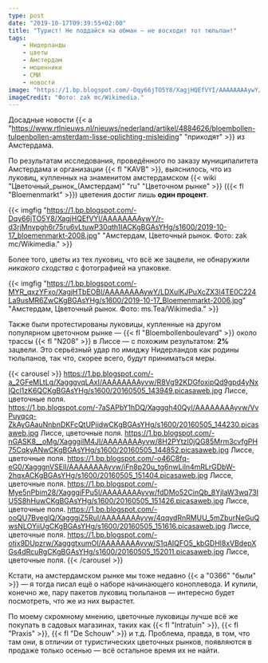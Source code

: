 ```yaml
---
type: post
date: "2019-10-17T09:39:55+02:00"
title: "Турист! Не поддайся на обман — не восходит тот тюльпан!"
tags:
    - Нидерланды
    - цветы
    - Амстердам
    - мошенники
    - СМИ
    - новости
image: "https://1.bp.blogspot.com/-Dqy66jTO5Y8/XagjHQEfVYI/AAAAAAAAywY/r-d3rjMnvpgh6r75ru6vLtuwP30qth1IACKgBGAsYHg/s1600/2019-10-17_bloemenmarkt-2008.jpg"
imageCredit: "Фото: zak mc/Wikimedia."
---
```


Досадные новости {{< a "https://www.rtlnieuws.nl/nieuws/nederland/artikel/4884626/bloembollen-tulpenbollen-amsterdam-lisse-oplichting-misleiding" "приходят" >}} из Амстердама.

По результатам исследования, проведённого по заказу муниципалитета Амстердама и организации {{< fl "KAVB" >}}, выяснилось, что из луковиц, купленных на знаменитом амстердамском {{< wiki "Цветочный_рынок_(Амстердам)" "ru" "Цветочном рынке" >}} ({{< fl "Bloemenmarkt" >}}) цветения достиг лишь **один процент**.

<!--more-->

{{< imgfig "https://1.bp.blogspot.com/-Dqy66jTO5Y8/XagjHQEfVYI/AAAAAAAAywY/r-d3rjMnvpgh6r75ru6vLtuwP30qth1IACKgBGAsYHg/s1600/2019-10-17_bloemenmarkt-2008.jpg" "Амстердам, Цветочный рынок. Фото: zak mc/Wikimedia." >}}

Более того, цветы из тех луковиц, что всё же зацвели, не обнаружили *никакого сходства* с фотографией на упаковке.

{{< imgfig "https://1.bp.blogspot.com/-MYR_qxzYFxo/XagjHTbEOBI/AAAAAAAAywY/LDXulKJPuXcZX3l4TE0C224La9usMR6ZwCKgBGAsYHg/s1600/2019-10-17_Bloemenmarkt-2006.jpg" "Амстердам, Цветочный рынок. Фото: ms.Tea/Wikimedia." >}}

Также были протестированы луковицы, купленные на другом популярном цветочном рынке — {{< fl "Bloembollenboulevard" >}} около трассы {{< fl "N208" >}} в Лиссе — с похожим результатом: **2%** зацвели. Это серьёзный удар по имиджу Нидерландов как родины тюльпанов, так что, скорее всего, будут приниматься меры.

{{< carousel >}}
https://1.bp.blogspot.com/-a_2GFeMLtLg/XagggvqLAxI/AAAAAAAAyvw/R8Vg92KDGfoxipQd9gpd4yNxIQcl1zK6QCKgBGAsYHg/s1600/20160505_143949.picasaweb.jpg Лиссе, цветочные поля.
https://1.bp.blogspot.com/-7aSAPbY1hDQ/Xagggh40QyI/AAAAAAAAyvw/VvPuyqcq-ZkAyGAauNnbnDKFcQtUPjidwCKgBGAsYHg/s1600/20160505_144230.picasaweb.jpg Лиссе, цветочные поля.
https://1.bp.blogspot.com/-nGASK8__oMg/XagggilM4JI/AAAAAAAAyvw/8H2PYtzI0jQG85Mrm3cvfgPH75CqkyANwCKgBGAsYHg/s1600/20160505_144852.picasaweb.jpg Лиссе, цветочные поля.
https://1.bp.blogspot.com/-o46C8fq-eG0/XagggnVSElI/AAAAAAAAyvw/iFn8p20u_tg6nwLiln4mRLrGDbW-2hqxACKgBGAsYHg/s1600/20160505_151404.picasaweb.jpg Лиссе, цветочные поля.
https://1.bp.blogspot.com/-Mye5nPbim28/XagggiFPu5I/AAAAAAAAyvw/fdDMo52CinQb_8YjIaW3wq73IU5S8hHuwCKgBGAsYHg/s1600/20160505_151426.picasaweb.jpg Лиссе, цветочные поля.
https://1.bp.blogspot.com/-ooQU7BveglQ/XagggiZ5RuI/AAAAAAAAyvw/4qqydRnRMUU_5mZburNeGuQwsNLOYiiUgCKgBGAsYHg/s1600/20160505_151616.picasaweb.jpg Лиссе, цветочные поля.
https://1.bp.blogspot.com/-otjx9DUpzrw/XagggtxumOI/AAAAAAAAyvw/S1qAIQFO5_kbGDHl8xVBdepXGs4dRcuRgCKgBGAsYHg/s1600/20160505_152011.picasaweb.jpg Лиссе, цветочные поля.
{{< /carousel >}}

Кстати, на амстердамском рынке мы тоже недавно {{< a "0366" "были" >}} — я тогда писал ещё о наборе начинающего коноплевода. И купили, конечно же, пару пакетов луковиц тюльпанов — интересно будет посмотреть, что же из них вырастет.

По моему скромному мнению, цветочные луковицы лучше всё же покупать в садовых магазинах, таких как {{< fl "Intratuin" >}}, {{< fl "Praxis" >}}, {{< fl "De Schouw" >}} и т.д. Проблема, правда, в том, что там они, в отличии от туристических цветочных рынков, появляются в продаже только осенью — всё остальное время их не найти.

